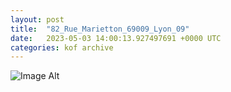 ```yaml
---
layout:	post
title:	"82_Rue_Marietton_69009_Lyon_09"
date:	2023-05-03 14:00:13.927497691 +0000 UTC
categories:	kof archive
---
```


![Image Alt](https://k0f.github.io/assets/82_Rue_Marietton_69009_Lyon_09.png)